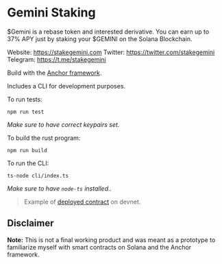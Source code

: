 # Gemini Staking

$Gemini is a rebase token and interested derivative. You can earn up to 37% APY just by staking your $GEMINI on the Solana Blockchain.

Website: https://stakegemini.com
Twitter: https://twitter.com/stakegemini
Telegram: https://t.me/stakegemini



Build with the [Anchor framework](https://www.anchor-lang.com/).


Includes a CLI for development purposes. 

To run tests:
```
npm run test
```
_Make sure to have correct keypairs set._

To build the rust program:
```
npm run build
```

To run the CLI:
```
ts-node cli/index.ts
```
_Make sure to have `node-ts` installed.._


> Example of [deployed contract](https://solscan.io/account/FYPYRKz3uCcuuPZrbZrUaTHH2JRnESMVkt2RUiDAZkeb?cluster=devnet) on devnet.


## Disclaimer  

**Note:** This is not a final working product and was meant as a prototype to familiarize myself with smart contracts on Solana and the Anchor framework.
